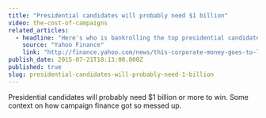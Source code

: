 ```yaml
---
title: "Presidential candidates will probably need $1 billion"
video: the-cost-of-campaigns
related_articles:
  - headline: "Here's who is bankrolling the top presidential candidates"
    source: "Yahoo Finance"
    link: "http://finance.yahoo.com/news/this-corporate-money-goes-to-liberals-173959992.html"
publish_date: 2015-07-21T18:13:00.000Z
published: true
slug: presidential-candidates-will-probably-need-1-billion
---
```

Presidential candidates will probably need $1 billion or more to win. Some context on how campaign finance got so messed up.


